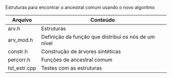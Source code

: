 Estruturas para encontrar o ancestral comum usando o novo algoritmo

Arquivo | Conteúdo
------- | --------
arv.h | Estruturas
arv_mod.h | Definição da função que distribui os nós de um nível
constr.h | Construção de árvores sintéticas
percorr.h | Funções de ancestral comum
tst_estr.cpp | Testes com as estruturas
